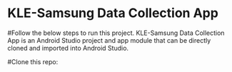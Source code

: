 # KLE-Samsung Data Collection App

#Follow the below steps to run this project.
KLE-Samsung Data Collection App is an Android Studio project and app module that can be directly cloned and imported into Android Studio.

#Clone this repo:


